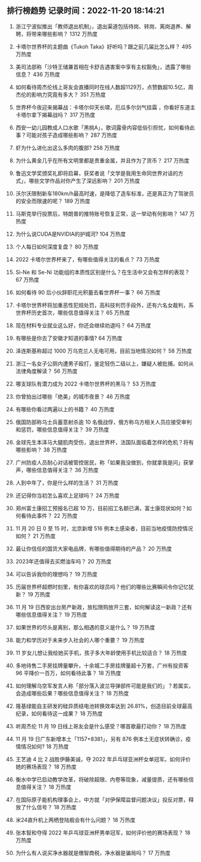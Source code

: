 
## 排行榜趋势 记录时间：2022-11-20 18:14:21
  
  1. 浙江宁波拟推出「教师退出机制」，退出渠道包括待岗、转岗、离岗退养、解聘，将带来哪些影响？ 1312 万热度
    
  2. 卡塔尔世界杯的主题曲《Tukoh Taka》好听吗？跟之前几届比怎么样？ 495 万热度
    
  3. 美司法部称「沙特王储兼首相在卡舒吉遇害案中享有主权豁免」，透露了哪些信息？ 436 万热度
    
  4. 如何看待周杰伦线上哥友会直播同时在线人数超1129万，点赞数超10.5亿，周杰伦的影响力究竟有多大？ 351 万热度
    
  5. 世界杯今夜迎来揭幕战：卡塔尔仰天长啸，厄瓜多尔剑气挂霜 ，你看好东道主卡塔尔拿下揭幕战吗？ 317 万热度
    
  6. 西安一幼儿园教成人口水歌「黑桃A」，歌词露骨内容低俗引担忧，如何看待此事？可能对孩子造成哪些影响？ 287 万热度
    
  7. 虾为什么进化出这么多肉的腹部? 258 万热度
    
  8. 为什么黄金几乎在所有文明里都是贵重金属，并且作为了货币？ 217 万热度
    
  9. 鲁迅文学奖颁奖礼即将启幕，获奖者说「文学是我用生命同世界对话的方式」，哪些文学作品对你产生了深远影响？ 201 万热度
    
  10. 沃尔沃限制新车180km/h最高时速，是降低了造车标准，还是真正为了驾驶员的安全而限速的呢？ 189 万热度
    
  11. 马斯克举行投票后，特朗普的推特账号恢复正常，这一举动有何影响？ 147 万热度
    
  12. 为什么说CUDA是NVIDIA的护城河? 104 万热度
    
  13. 个人每日如何深度复盘？ 80 万热度
    
  14. 2022 卡塔尔世界杯来了，有哪些值得关注的看点？ 73 万热度
    
  15. Si-Ne 和 Se-Ni 功能组的本质性区别是什么？在生活中又会有怎样的表现？ 67 万热度
    
  16. 如何看待 90 后小伙辞职花光积蓄去看世界杯一事？ 66 万热度
    
  17. 卡塔尔世界杯将加重恶性犯规处罚，高科技判罚手段外，还有六名女裁判，系世界杯历史首次，哪些信息值得关注？ 65 万热度
    
  18. 现在材料专业就业这么好，你还会继续劝退吗？ 64 万热度
    
  19. 有哪些是你去了安徽才知道的事情? 64 万热度
    
  20. 泽连斯基称超过 1000 万乌克兰人无电可用，目前当地情况如何？ 58 万热度
    
  21. 浙江一名女子公厕内遭男子殴打，鉴定轻伤二级以上，嫌疑人被批捕，如何从法律角度解读？ 56 万热度
    
  22. 哪支球队有潜力成为 2022 卡塔尔世界杯的黑马？ 53 万热度
    
  23. 你曾拍出过哪些「绝美」的城市夜景？ 46 万热度
    
  24. 有哪些你看过两遍以上的书籍？ 40 万热度
    
  25. 俄国防部称乌士兵蓄意射杀逾 10 名俄战俘，俄方称乌方相关人员应接受审判和惩罚，哪些信息值得关注？ 39 万热度
    
  26. 金球先生本泽马大腿肌肉受伤，退出世界杯，法国队面临着怎样的危机？将有哪些影响？ 38 万热度
    
  27. 广州防疫人员耐心对话被管控居民，称「如果我没做到，你就拿我是问」获掌声，哪些信息值得关注？ 36 万热度
    
  28. 人到中年了，你是什么样的生活？ 31 万热度
    
  29. 还记得你当初怎么喜欢上足球吗？ 24 万热度
    
  30. 郑州富士康招工预报名已超 10 万，目前招工名额已满，富士康现状如何？如何看待此事件？ 22 万热度
    
  31. 11 月 20 日 0 至 15 时，北京新增 516 例本土感染者，目前当地疫情防控情况如何？ 21 万热度
    
  32. 最让你信任的国货大家电品牌，有哪些值得期待的产品？ 20 万热度
    
  33. 2023年还值得去买燃油车吗？ 20 万热度
    
  34. 可以告诉我你的理想吗？ 19 万热度
    
  35. 历届世界杯超燃时刻里，有你喜欢的球员吗？他们的哪些比赛瞬间令你记忆犹新？ 19 万热度
    
  36. 11 月 19 日西安出台房产新政，放松限购放开三套，如何解读这一新政？还有哪些信息值得关注？ 19 万热度
    
  37. 如果世界的尽头是离别，那么相遇的意义是什么？ 19 万热度
    
  38. 能力和学历对于未来步入社会的人哪个重要？ 19 万热度
    
  39. 11 岁女儿想让我给她买手机，孩子多大年龄使用手机比较适合？ 18 万热度
    
  40. 多地待售二手房挂牌量攀升，十余城二手房挂牌量超十万套，广州有投资客 96 平降价一百万，如何看待此事？ 18 万热度
    
  41. 如何理解乌空军发言人称「部分落入波兰导弹部件可能是我们的」？若属实，会造成哪些后果？哪些信息值得关注？ 18 万热度
    
  42. 隆基绿能自主研发的硅异质结电池转换效率达到 26.81%，创造目前全球最高纪录，如何看待这一成果？ 18 万热度
    
  43. 听周杰伦 11 月 19 日线上哥友会是什么感受？哪首歌最打动你？ 18 万热度
    
  44. 11 月 19 日广东新增本土「1157+8381」，另有 876 例本土无症状转确诊，疫情情况如何? 18 万热度
    
  45. 王艺迪 4 比 2 战胜伊藤美诚，夺 2022 年乒乓球亚洲杯女单冠军。如何评价她的赛场表现？ 18 万热度
    
  46. 衡水中学已启动教学改革，将破除超限、内卷等现象，减量提质，还有哪些信息值得关注？ 18 万热度
    
  47. 在国际原子能机构理事会上，中方就「对伊保障监督问题决议」投反对票，释放了什么信号？ 18 万热度
    
  48. 米24直升机上两栖登陆舰会有什么问题？ 18 万热度
    
  49. 张本智和夺得 2022 年乒乓球亚洲杯男单冠军，如何评价他的赛场表现？ 18 万热度
    
  50. 为什么有人说买净水器就是缴智商税，净水器是骗局吗？ 17 万热度
    